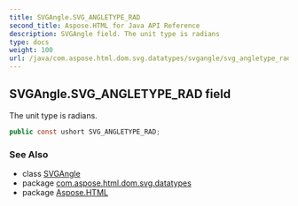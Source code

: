 ```yaml
---
title: SVGAngle.SVG_ANGLETYPE_RAD
second_title: Aspose.HTML for Java API Reference
description: SVGAngle field. The unit type is radians
type: docs
weight: 100
url: /java/com.aspose.html.dom.svg.datatypes/svgangle/svg_angletype_rad/
---
```

## SVGAngle.SVG_ANGLETYPE_RAD field

The unit type is radians.

```java
public const ushort SVG_ANGLETYPE_RAD;
```

### See Also

* class [SVGAngle](../)
* package [com.aspose.html.dom.svg.datatypes](../../svgangle/)
* package [Aspose.HTML](../../../)
